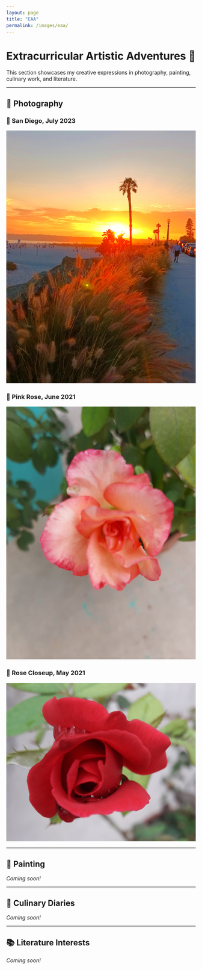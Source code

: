 ```yaml
---
layout: page
title: "EAA"
permalink: /images/eaa/
---
```


# Extracurricular Artistic Adventures 🎨

This section showcases my creative expressions in photography, painting, culinary work, and literature.

---

## 📸 Photography

### 🌇 San Diego, July 2023  
![San Diego](/images/eaa/2023-07-22_photo_san_diego.jpg)

### 🌸 Pink Rose, June 2021  
![Pink Rose](/images/eaa/2021-06-29-photo_pink_rose.jpg)

### 🌹 Rose Closeup, May 2021  
![Rose](/images/eaa/2021-05-31_photography_rose.jpg)

---

## 🎨 Painting

*Coming soon!*

---

## 🍳 Culinary Diaries

*Coming soon!*

---

## 📚 Literature Interests

*Coming soon!*
